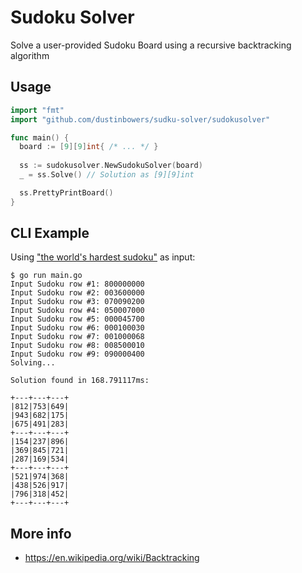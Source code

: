 # Sudoku Solver
Solve a user-provided Sudoku Board using a recursive backtracking algorithm

## Usage
```go
import "fmt"
import "github.com/dustinbowers/sudku-solver/sudokusolver"

func main() {
  board := [9][9]int{ /* ... */ }
  
  ss := sudokusolver.NewSudokuSolver(board)
  _ = ss.Solve() // Solution as [9][9]int

  ss.PrettyPrintBoard()
}
```
## CLI Example 
Using ["the world's hardest sudoku"](https://abcnews.go.com/blogs/headlines/2012/06/can-you-solve-the-hardest-ever-sudoku) as input:
```
$ go run main.go
Input Sudoku row #1: 800000000
Input Sudoku row #2: 003600000
Input Sudoku row #3: 070090200
Input Sudoku row #4: 050007000
Input Sudoku row #5: 000045700
Input Sudoku row #6: 000100030
Input Sudoku row #7: 001000068
Input Sudoku row #8: 008500010
Input Sudoku row #9: 090000400
Solving...

Solution found in 168.791117ms:

+---+---+---+
|812|753|649|
|943|682|175|
|675|491|283|
+---+---+---+
|154|237|896|
|369|845|721|
|287|169|534|
+---+---+---+
|521|974|368|
|438|526|917|
|796|318|452|
+---+---+---+
```

## More info
- https://en.wikipedia.org/wiki/Backtracking
